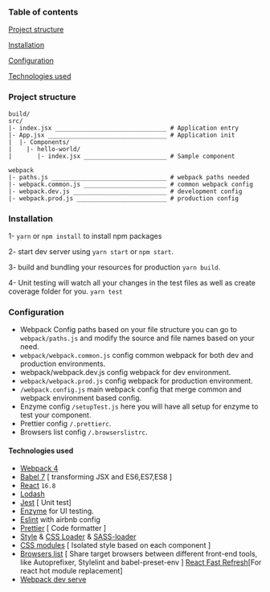 ### Table of contents

[Project structure](#project-structure)

[Installation](#installation)

[Configuration](#configuration)

[Technologies used](#technologies-used)

### Project structure

```
build/
src/
|- index.jsx _______________________________ # Application entry
|- App.jsx _________________________________ # Application init
|  |- Components/
|    |- hello-world/
|       |- index.jsx _______________________ # Sample component

webpack
|- paths.js ________________________________ # webpack paths needed
|- webpack.common.js _______________________ # common webpack config
|- webpack.dev.js __________________________ # development config
|- webpack.prod.js _________________________ # production config
```

### Installation

1- `yarn` or `npm install` to install npm packages

2- start dev server using `yarn start` or `npm start`.

3- build and bundling your resources for production `yarn build`.

4- Unit testing will watch all your changes in the test files as well as create coverage folder for you.
`yarn test`

### Configuration

- Webpack Config paths based on your file structure you can go to `webpack/paths.js` and modify the source and file names based on your need.
- `webpack/webpack.common.js` config common webpack for both dev and production environments.
- webpack/webpack.dev.js config webpack for dev environment.
- `webpack/webpack.prod.js` config webpack for production environment.
- `/webpack.config.js` main webpack config that merge common and webpack environment based config.
- Enzyme config `/setupTest.js` here you will have all setup for enzyme to test your component.
- Prettier config `/.prettierc`.
- Browsers list config `/.browserslistrc`.

#### Technologies used

- [Webpack 4](https://github.com/webpack/webpack)
- [Babel 7](https://github.com/babel/babel) [ transforming JSX and ES6,ES7,ES8 ]
- [React](https://github.com/facebook/react) `16.8`
- [Lodash](https://github.com/lodash/lodash)
- [Jest](https://github.com/facebook/jest) [ Unit test]
- [Enzyme](http://airbnb.io/enzyme/) for UI testing.
- [Eslint](https://github.com/eslint/eslint/) with airbnb config
- [Prettier](https://github.com/prettier/prettier) [ Code formatter ]
- [Style](https://github.com/webpack-contrib/style-loader) & [CSS Loader](https://github.com/webpack-contrib/css-loader) & [SASS-loader](https://github.com/webpack-contrib/sass-loader)
- [CSS modules](https://github.com/css-modules/css-modules) [ Isolated style based on each component ]
- [Browsers list](https://github.com/browserslist/browserslist) [ Share target browsers between different front-end tools, like Autoprefixer, Stylelint and babel-preset-env ]
  [React Fast Refresh](https://github.com/pmmmwh/react-refresh-webpack-plugin)[For react hot module replacement]
- [Webpack dev serve](https://github.com/webpack/webpack-dev-server)
